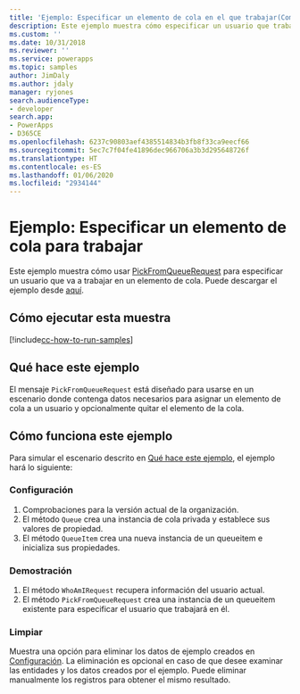 ```yaml
---
title: 'Ejemplo: Especificar un elemento de cola en el que trabajar(Common Data Service) | Microsoft Docs'
description: Este ejemplo muestra cómo especificar un usuario que trabajará en un elemento de cola.
ms.custom: ''
ms.date: 10/31/2018
ms.reviewer: ''
ms.service: powerapps
ms.topic: samples
author: JimDaly
ms.author: jdaly
manager: ryjones
search.audienceType:
- developer
search.app:
- PowerApps
- D365CE
ms.openlocfilehash: 6237c90803aef4385514834b3fb8f33ca9eecf66
ms.sourcegitcommit: 5ec7c7f04fe41896dec966706a3b3d295648726f
ms.translationtype: HT
ms.contentlocale: es-ES
ms.lasthandoff: 01/06/2020
ms.locfileid: "2934144"
---
```

# <a name="sample-specify-a-queue-item-to-work-on"></a>Ejemplo: Especificar un elemento de cola para trabajar

<!-- https://docs.microsoft.com/dynamics365/customer-engagement/developer/sample-specify-queue-item-work-early-bound -->

Este ejemplo muestra cómo usar [PickFromQueueRequest](https://docs.microsoft.com/dotnet/api/microsoft.crm.sdk.messages.pickfromqueuerequest?view=dynamics-general-ce-9) para especificar un usuario que va a trabajar en un elemento de cola. Puede descargar el ejemplo desde [aquí](https://github.com/Microsoft/PowerApps-Samples/tree/master/cds/orgsvc/C%23/SpecifyQueueItem).

## <a name="how-to-run-this-sample"></a>Cómo ejecutar esta muestra

[!include[cc-how-to-run-samples](../../includes/cc-how-to-run-samples.md)]

## <a name="what-this-sample-does"></a>Qué hace este ejemplo

El mensaje `PickFromQueueRequest` está diseñado para usarse en un escenario donde contenga datos necesarios para asignar un elemento de cola a un usuario y opcionalmente quitar el elemento de la cola.

## <a name="how-this-sample-works"></a>Cómo funciona este ejemplo

Para simular el escenario descrito en [Qué hace este ejemplo](#what-this-sample-does), el ejemplo hará lo siguiente:

### <a name="setup"></a>Configuración

1. Comprobaciones para la versión actual de la organización.
2. El método `Queue` crea una instancia de cola privada y establece sus valores de propiedad.
3. El método `QueueItem` crea una nueva instancia de un queueitem e inicializa sus propiedades.

### <a name="demonstrate"></a>Demostración

1. El método `WhoAmIRequest` recupera información del usuario actual.
1. El método `PickFromQueueRequest` crea una instancia de un queueitem existente para especificar el usuario que trabajará en él.


### <a name="clean-up"></a>Limpiar

Muestra una opción para eliminar los datos de ejemplo creados en [Configuración](#setup). La eliminación es opcional en caso de que desee examinar las entidades y los datos creados por el ejemplo. Puede eliminar manualmente los registros para obtener el mismo resultado.
